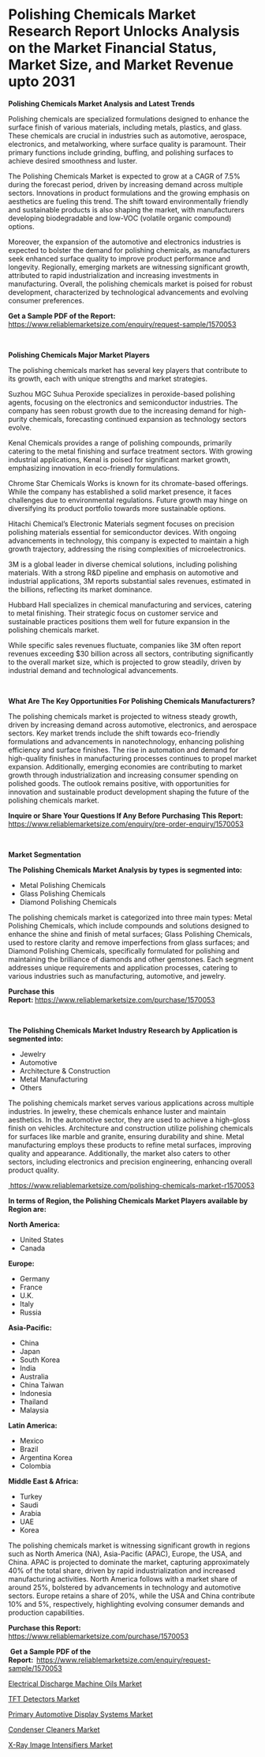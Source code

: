<p><h1>Polishing Chemicals Market Research Report Unlocks Analysis on the Market Financial Status, Market Size, and Market Revenue upto 2031</h1></p><p><strong>Polishing Chemicals Market Analysis and Latest Trends</strong></p>
<p><p>Polishing chemicals are specialized formulations designed to enhance the surface finish of various materials, including metals, plastics, and glass. These chemicals are crucial in industries such as automotive, aerospace, electronics, and metalworking, where surface quality is paramount. Their primary functions include grinding, buffing, and polishing surfaces to achieve desired smoothness and luster.</p><p>The Polishing Chemicals Market is expected to grow at a CAGR of 7.5% during the forecast period, driven by increasing demand across multiple sectors. Innovations in product formulations and the growing emphasis on aesthetics are fueling this trend. The shift toward environmentally friendly and sustainable products is also shaping the market, with manufacturers developing biodegradable and low-VOC (volatile organic compound) options.</p><p>Moreover, the expansion of the automotive and electronics industries is expected to bolster the demand for polishing chemicals, as manufacturers seek enhanced surface quality to improve product performance and longevity. Regionally, emerging markets are witnessing significant growth, attributed to rapid industrialization and increasing investments in manufacturing. Overall, the polishing chemicals market is poised for robust development, characterized by technological advancements and evolving consumer preferences.</p></p>
<p><strong>Get a Sample PDF of the Report:&nbsp;</strong> <a href="https://www.reliablemarketsize.com/enquiry/request-sample/1570053?utm_campaign=1261&utm_medium=2&utm_source=Github&utm_content=ia&utm_term=14102024&utm_id=polishing-chemicals">https://www.reliablemarketsize.com/enquiry/request-sample/1570053</a></p>
<p>&nbsp;</p>
<p><strong>Polishing Chemicals Major Market Players</strong></p>
<p><p>The polishing chemicals market has several key players that contribute to its growth, each with unique strengths and market strategies. </p><p>Suzhou MGC Suhua Peroxide specializes in peroxide-based polishing agents, focusing on the electronics and semiconductor industries. The company has seen robust growth due to the increasing demand for high-purity chemicals, forecasting continued expansion as technology sectors evolve.</p><p>Kenal Chemicals provides a range of polishing compounds, primarily catering to the metal finishing and surface treatment sectors. With growing industrial applications, Kenal is poised for significant market growth, emphasizing innovation in eco-friendly formulations.</p><p>Chrome Star Chemicals Works is known for its chromate-based offerings. While the company has established a solid market presence, it faces challenges due to environmental regulations. Future growth may hinge on diversifying its product portfolio towards more sustainable options.</p><p>Hitachi Chemical’s Electronic Materials segment focuses on precision polishing materials essential for semiconductor devices. With ongoing advancements in technology, this company is expected to maintain a high growth trajectory, addressing the rising complexities of microelectronics.</p><p>3M is a global leader in diverse chemical solutions, including polishing materials. With a strong R&D pipeline and emphasis on automotive and industrial applications, 3M reports substantial sales revenues, estimated in the billions, reflecting its market dominance.</p><p>Hubbard Hall specializes in chemical manufacturing and services, catering to metal finishing. Their strategic focus on customer service and sustainable practices positions them well for future expansion in the polishing chemicals market.</p><p>While specific sales revenues fluctuate, companies like 3M often report revenues exceeding $30 billion across all sectors, contributing significantly to the overall market size, which is projected to grow steadily, driven by industrial demand and technological advancements.</p></p>
<p>&nbsp;</p>
<p><strong>What Are The Key Opportunities For Polishing Chemicals Manufacturers?</strong></p>
<p><p>The polishing chemicals market is projected to witness steady growth, driven by increasing demand across automotive, electronics, and aerospace sectors. Key market trends include the shift towards eco-friendly formulations and advancements in nanotechnology, enhancing polishing efficiency and surface finishes. The rise in automation and demand for high-quality finishes in manufacturing processes continues to propel market expansion. Additionally, emerging economies are contributing to market growth through industrialization and increasing consumer spending on polished goods. The outlook remains positive, with opportunities for innovation and sustainable product development shaping the future of the polishing chemicals market.</p></p>
<p><strong>Inquire or Share Your Questions If Any Before Purchasing This Report:</strong> <a href="https://www.reliablemarketsize.com/enquiry/pre-order-enquiry/1570053?utm_campaign=1261&utm_medium=2&utm_source=Github&utm_content=ia&utm_term=14102024&utm_id=polishing-chemicals">https://www.reliablemarketsize.com/enquiry/pre-order-enquiry/1570053</a></p>
<p>&nbsp;</p>
<p><strong>Market Segmentation</strong></p>
<p><strong>The Polishing Chemicals Market Analysis by types is segmented into:</strong></p>
<p><ul><li>Metal Polishing Chemicals</li><li>Glass Polishing Chemicals</li><li>Diamond Polishing Chemicals</li></ul></p>
<p><p>The polishing chemicals market is categorized into three main types: Metal Polishing Chemicals, which include compounds and solutions designed to enhance the shine and finish of metal surfaces; Glass Polishing Chemicals, used to restore clarity and remove imperfections from glass surfaces; and Diamond Polishing Chemicals, specifically formulated for polishing and maintaining the brilliance of diamonds and other gemstones. Each segment addresses unique requirements and application processes, catering to various industries such as manufacturing, automotive, and jewelry.</p></p>
<p><strong>Purchase this Report:&nbsp;</strong><a href="https://www.reliablemarketsize.com/purchase/1570053?utm_campaign=1261&utm_medium=2&utm_source=Github&utm_content=ia&utm_term=14102024&utm_id=polishing-chemicals">https://www.reliablemarketsize.com/purchase/1570053</a></p>
<p>&nbsp;</p>
<p><strong>The Polishing Chemicals Market Industry Research by Application is segmented into:</strong></p>
<p><ul><li>Jewelry</li><li>Automotive</li><li>Architecture & Construction</li><li>Metal Manufacturing</li><li>Others</li></ul></p>
<p><p>The polishing chemicals market serves various applications across multiple industries. In jewelry, these chemicals enhance luster and maintain aesthetics. In the automotive sector, they are used to achieve a high-gloss finish on vehicles. Architecture and construction utilize polishing chemicals for surfaces like marble and granite, ensuring durability and shine. Metal manufacturing employs these products to refine metal surfaces, improving quality and appearance. Additionally, the market also caters to other sectors, including electronics and precision engineering, enhancing overall product quality.</p></p>
<p><a href="https://www.reliablemarketsize.com/polishing-chemicals-market-r1570053?utm_campaign=1261&utm_medium=2&utm_source=Github&utm_content=ia&utm_term=14102024&utm_id=polishing-chemicals">&nbsp;https://www.reliablemarketsize.com/polishing-chemicals-market-r1570053</a></p>
<p><strong>In terms of Region, the Polishing Chemicals Market Players available by Region are:</strong></p>
<p>
    <p> <strong> North America: </strong>
        <ul>
            <li>United States</li>
            <li>Canada</li>
        </ul>
        </p> 
    <p> <strong> Europe: </strong>
        <ul>
            <li>Germany</li>
            <li>France</li>
            <li>U.K.</li>
            <li>Italy</li>
            <li>Russia</li>
        </ul>
        </p> 
    <p> <strong> Asia-Pacific: </strong>
        <ul>
            <li>China</li>
            <li>Japan</li>
            <li>South Korea</li>
            <li>India</li>
            <li>Australia</li>
            <li>China Taiwan</li>
            <li>Indonesia</li>
            <li>Thailand</li>
            <li>Malaysia</li>
        </ul>
        </p> 
    <p> <strong> Latin America: </strong>
        <ul>
            <li>Mexico</li>
            <li>Brazil</li>
            <li>Argentina Korea</li>
            <li>Colombia</li>
        </ul>
        </p> 
    <p> <strong> Middle East & Africa: </strong>
        <ul>
            <li>Turkey</li>
            <li>Saudi</li>
            <li>Arabia</li>
            <li>UAE</li>
            <li>Korea</li>
        </ul>
    </p>
    </p>
<p><p>The polishing chemicals market is witnessing significant growth in regions such as North America (NA), Asia-Pacific (APAC), Europe, the USA, and China. APAC is projected to dominate the market, capturing approximately 40% of the total share, driven by rapid industrialization and increased manufacturing activities. North America follows with a market share of around 25%, bolstered by advancements in technology and automotive sectors. Europe retains a share of 20%, while the USA and China contribute 10% and 5%, respectively, highlighting evolving consumer demands and production capabilities.</p></p>
<p><strong>Purchase this Report: </strong><a href="https://www.reliablemarketsize.com/purchase/1570053?utm_campaign=1261&utm_medium=2&utm_source=Github&utm_content=ia&utm_term=14102024&utm_id=polishing-chemicals">https://www.reliablemarketsize.com/purchase/1570053</a></p>
<p>&nbsp;<strong>Get a Sample PDF of the Report:&nbsp;&nbsp;</strong><a href="https://www.reliablemarketsize.com/enquiry/request-sample/1570053?utm_campaign=1261&utm_medium=2&utm_source=Github&utm_content=ia&utm_term=14102024&utm_id=polishing-chemicals">https://www.reliablemarketsize.com/enquiry/request-sample/1570053</a></p>
<p><strong></strong></p>
<p><p><a href="https://github.com/crissync4ust/Market-Research-Report-List-1/blob/main/electrical-discharge-machine-oils-market.md?utm_campaign=1261&utm_medium=2&utm_source=Github&utm_content=ia&utm_term=14102024&utm_id=polishing-chemicals">Electrical Discharge Machine Oils Market</a></p><p><a href="https://www.linkedin.com/pulse/tft-detectors-market-trends-focusing-insight-forecast-analysis-swatf?trk=public_post_embed_feed-article-content&utm_campaign=1261&utm_medium=2&utm_source=Github&utm_content=ia&utm_term=14102024&utm_id=polishing-chemicals">TFT Detectors Market</a></p><p><a href="https://www.linkedin.com/pulse/strategic-roadmap-global-primary-automotive-display-systems-iecdf?trk=public_post_embed_feed-article-content&utm_campaign=1261&utm_medium=2&utm_source=Github&utm_content=ia&utm_term=14102024&utm_id=polishing-chemicals">Primary Automotive Display Systems Market</a></p><p><a href="https://github.com/bailee2qhthar/Market-Research-Report-List-1/blob/main/condenser-cleaners-market.md?utm_campaign=1261&utm_medium=2&utm_source=Github&utm_content=ia&utm_term=14102024&utm_id=polishing-chemicals">Condenser Cleaners Market</a></p><p><a href="https://www.linkedin.com/pulse/analyzing-global-x-ray-image-intensifiers-market-growth-prospects-xce7c?trk=public_post_embed_feed-article-content&utm_campaign=1261&utm_medium=2&utm_source=Github&utm_content=ia&utm_term=14102024&utm_id=polishing-chemicals">X-Ray Image Intensifiers Market</a></p></p>